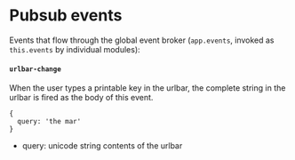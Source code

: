 # Pubsub events

Events that flow through the global event broker (`app.events`, invoked as
`this.events` by individual modules):

#### `urlbar-change`

When the user types a printable key in the urlbar, the complete string in
the urlbar is fired as the body of this event.

```
{
  query: 'the mar'
}
```

- query: unicode string contents of the urlbar
